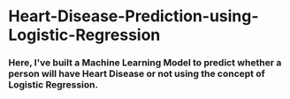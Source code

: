 # Heart-Disease-Prediction-using-Logistic-Regression

### Here, I've built a Machine Learning Model to predict whether a person will have Heart Disease or not using the concept of Logistic Regression.
